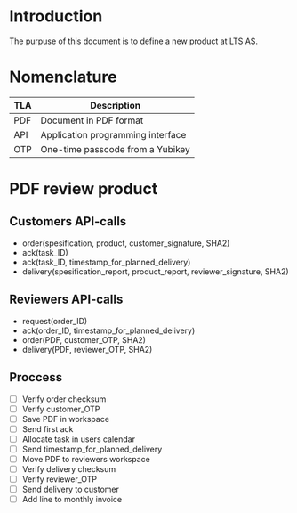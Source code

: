 # Introduction
The purpuse of this document is to define a new product at LTS AS.

# Nomenclature
TLA | Description
------------ | -------------
PDF | Document in PDF format
API | Application programming interface
OTP | One-time passcode from a Yubikey

# PDF review product
## Customers API-calls
- order(spesification, product, customer_signature, SHA2)
- ack(task_ID)
- ack(task_ID, timestamp_for_planned_delivery)
- delivery(spesification_report, product_report, reviewer_signature, SHA2)

## Reviewers API-calls
- request(order_ID)
- ack(order_ID, timestamp_for_planned_delivery)
- order(PDF, customer_OTP, SHA2)
- delivery(PDF, reviewer_OTP, SHA2)

## Proccess
- [ ] Verify order checksum
- [ ] Verify customer_OTP
- [ ] Save PDF in workspace
- [ ] Send first ack
- [ ] Allocate task in users calendar
- [ ] Send timestamp_for_planned_delivery
- [ ] Move PDF to reviewers workspace
- [ ] Verify delivery checksum
- [ ] Verify reviewer_OTP
- [ ] Send delivery to customer
- [ ] Add line to monthly invoice
